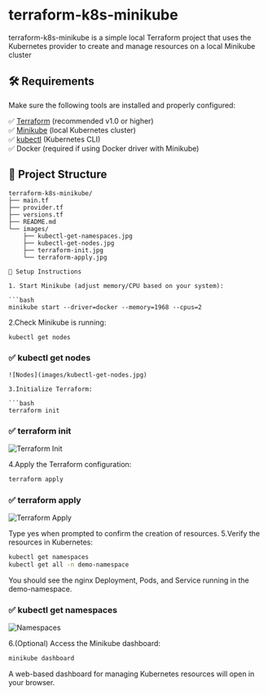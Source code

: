 # terraform-k8s-minikube
terraform-k8s-minikube is a simple local Terraform project that uses the Kubernetes provider to create and manage resources on a local Minikube cluster
## 🛠️ Requirements

Make sure the following tools are installed and properly configured:

✅ [Terraform](https://developer.hashicorp.com/terraform/downloads) (recommended v1.0 or higher)  
✅ [Minikube](https://minikube.sigs.k8s.io/docs/start/) (local Kubernetes cluster)  
✅ [kubectl](https://kubernetes.io/docs/tasks/tools/) (Kubernetes CLI)  
✅ Docker (required if using Docker driver with Minikube)  

## 📂 Project Structure

```plaintext
terraform-k8s-minikube/
├── main.tf
├── provider.tf
├── versions.tf
├── README.md
└── images/
    ├── kubectl-get-namespaces.jpg
    ├── kubectl-get-nodes.jpg
    ├── terraform-init.jpg
    └── terraform-apply.jpg

🚀 Setup Instructions

1. Start Minikube (adjust memory/CPU based on your system):

```bash
minikube start --driver=docker --memory=1968 --cpus=2
```
2.Check Minikube is running:

```bash
kubectl get nodes
```
### ✅ kubectl get nodes
```
![Nodes](images/kubectl-get-nodes.jpg)

3.Initialize Terraform:

```bash
terraform init
```
### ✅ terraform init
![Terraform Init](images/terraform-init.jpg)

4.Apply the Terraform configuration:

```bash
terraform apply
```
### ✅ terraform apply
![Terraform Apply](images/terraform-apply.jpg)

Type yes when prompted to confirm the creation of resources.
5.Verify the resources in Kubernetes:


```bash
kubectl get namespaces
kubectl get all -n demo-namespace
```
You should see the nginx Deployment, Pods, and Service running in the demo-namespace.
### ✅ kubectl get namespaces
![Namespaces](images/kubectl-get-namespaces.jpg)

6.(Optional) Access the Minikube dashboard:

```bash
minikube dashboard
```
A web-based dashboard for managing Kubernetes resources will open in your browser.
